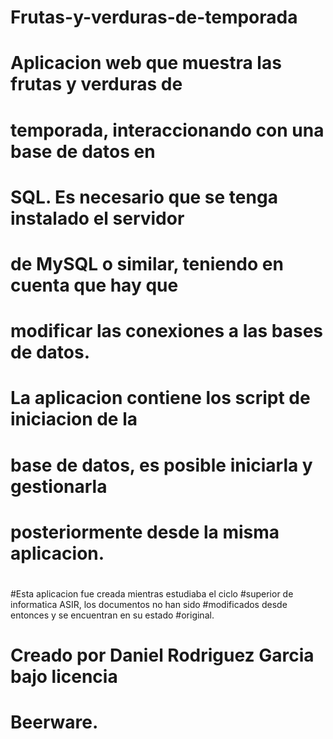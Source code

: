 # Frutas-y-verduras-de-temporada
# 
# Aplicacion web que muestra las frutas y verduras de
# temporada, interaccionando con una base de datos en 
# SQL. Es necesario que se tenga instalado el servidor
# de MySQL o similar, teniendo en cuenta que hay que 
# modificar las conexiones a las bases de datos.
# 
# La aplicacion contiene los script de iniciacion de la
# base de datos, es posible iniciarla y gestionarla
# posteriormente desde la misma aplicacion.
# 
#
#Esta aplicacion fue creada mientras estudiaba el ciclo 
#superior de informatica  ASIR, los documentos no han sido
#modificados desde entonces y se encuentran en su estado
#original.
#
# 
# Creado por Daniel Rodriguez Garcia bajo licencia
# Beerware.
